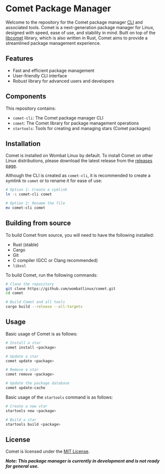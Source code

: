 # Comet Package Manager

Welcome to the repository for the Comet package manager [CLI](comet-cli/README.md) and associated tools. Comet is a 
next-generation package manager for Linux, designed with speed, ease of use, and stability in mind. Built on top of the 
[libcomet](comet/README.md) library, which is also written in Rust, Comet aims to provide a streamlined package management 
experience.

## Features
- Fast and efficient package management
- User-friendly CLI interface
- Robust library for advanced users and developers

## Components
This repository contains:
- `comet-cli`: The Comet package manager CLI
- `comet`: The Comet library for package management operations
- `startools`: Tools for creating and managing stars (Comet packages)

## Installation
Comet is installed on Wombat Linux by default. To install Comet on other Linux distributions, please download the
latest release from the [releases page](https://github.com/wombatlinux/comet/releases).

Although the CLI is created as `comet-cli`, it is recommended to create a symlink to `comet` or to rename it for ease of use:
```bash
# Option 1: Create a symlink
ln -s comet-cli comet

# Option 2: Rename the file
mv comet-cli comet
```

## Building from source
To build Comet from source, you will need to have the following installed:
- Rust (stable)
- Cargo
- Git
- C compiler (GCC or Clang recommended)
- `libssl`

To build Comet, run the following commands:
```bash
# Clone the repository
git clone https://github.com/wombatlinux/comet.git
cd comet

# Build Comet and all tools
cargo build --release --all-targets
```

## Usage
Basic usage of Comet is as follows:
```bash
# Install a star
comet install <package>

# Update a star
comet update <package>

# Remove a star
comet remove <package>

# Update the package database
comet update-cache
```

Basic usage of the `startools` command is as follows:
```bash
# Create a new star
startools new <package>

# Build a star
startools build <package>
```

## License
Comet is licensed under the [MIT License](LICENSE).

***Note: This package manager is currently in development and is not ready for general use.***
